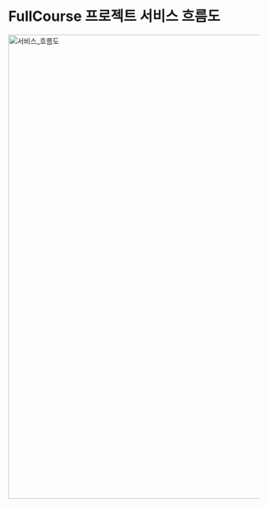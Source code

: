 # FullCourse 프로젝트 서비스 흐름도

<img width="930" alt="서비스_흐름도" src="https://user-images.githubusercontent.com/87989933/194363798-21423906-4a50-4caa-8cea-884b8e6c547e.png">
